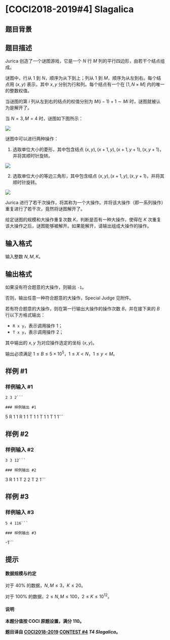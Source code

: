 # [COCI2018-2019#4] Slagalica

## 题目背景



## 题目描述

Jurica 创造了一个谜图游戏，它是一个 $N$ 行 $M$ 列的平行四边形，由若干个结点组成。

谜图中，行从 $1$ 到 $N$，顺序为从下到上；列从 $1$ 到 $M$，顺序为从左到右。每个结点用 $(x,y)$ 表示，其中 $x,y$ 分别为行和列。每个结点有一个在 $[1,N \times M]$ 内的唯一的整数权值。

当谜图的第 $i$ 列从左到右的结点的权值分别为 $M(i-1)+1 \sim Mi$ 时，谜图就被认为是解开了。

当 $N=3,M=4$ 时，谜图如下图所示：

![](https://cdn.luogu.com.cn/upload/image_hosting/9u5ys36s.png)

谜图中可以进行两种操作：

1. 选取单位大小的菱形，其中包含结点 $(x,y),(x+1,y),(x+1,y+1),(x,y+1)$，并将其顺时针旋转。

![](https://cdn.luogu.com.cn/upload/image_hosting/3xeumpya.png)

2. 选取单位大小的等边三角形，其中包含结点 $(x,y),(x+1,y),(x,y+1)$，并将其顺时针旋转。

![](https://cdn.luogu.com.cn/upload/image_hosting/jntexc3i.png)

Jurica 进行了若干次操作，将其称为一个大操作。并将该大操作（即一系列操作）重复进行了若干次，竟然将谜图解开了。

给定谜图的规模和大操作重复次数 $K$，判断是否有一种大操作，使得在 $K$ 次重复该大操作之后，谜图能够被解开。如果能解开，请输出组成大操作的操作。

## 输入格式

输入整数 $N,M,K$。

## 输出格式

如果没有符合题意的大操作，则输出 `-1`。

否则，输出任意一种符合题意的大操作，Special Judge 见附件。

若有符合题意的大操作，则在第一行输出大操作的操作次数 $B$，并在接下来的 $B$ 行以下方格式输出：

- $\texttt{R x y}$，表示调用操作 1；
- $\texttt{T x y}$，表示调用操作 2；

其中输出的 $x,y$ 为对应操作选定的坐标 $(x,y)$。

输出必须满足 $1 \le B \le 5 \times 10^5$，$1 \le X \lt N$，$1 \le y \lt M$。

## 样例 #1

### 样例输入 #1
```
2 3 2```

### 样例输出 #1

```
5
R 1 1
R 1 1
T 1 1
T 1 1
T 1 1```

## 样例 #2

### 样例输入 #2
```
3 3 12```

### 样例输出 #2

```
3
R 1 1
T 2 2
T 2 1```

## 样例 #3

### 样例输入 #3
```
5 4 116```

### 样例输出 #3

```
-1```

## 提示

#### 数据规模与约定

对于 $40\%$ 的数据，$N,M \le 3$，$K \le 20$。

对于 $100\%$ 的数据，$2 \le N,M \le 100$，$2 \le K \le 10^{12}$。

#### 说明

**本题分值按 COCI 原题设置，满分 $110$。**

**题目译自 [COCI2018-2019](https://hsin.hr/coci/archive/2018_2019/) [CONTEST #4](https://hsin.hr/coci/archive/2018_2019/contest4_tasks.pdf)  _T4 Slagalica_。**
